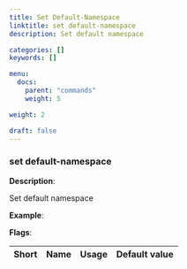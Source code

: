 ```yaml
---
title: Set Default-Namespace
linktitle: set default-namespace
description: Set default namespace

categories: []
keywords: []

menu:
  docs:
    parent: "commands"
    weight: 5

weight: 2

draft: false
---
```


### set default-namespace

**Description**:

Set default namespace

**Example**:



**Flags**:

| Short | Name | Usage | Default value |
| ----- | ---- | ----- | ------------- |



